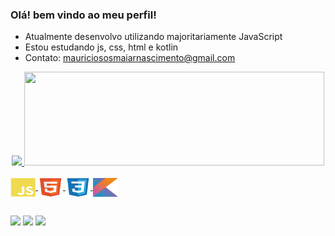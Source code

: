 ### Olá! bem vindo ao meu perfil!

- Atualmente desenvolvo utilizando majoritariamente JavaScript
- Estou estudando js, css, html e kotlin
- Contato: mauriciososmaiarnascimento@gmail.com

<div align="center">
  <a href="https://github.com/m4uriciosn">
  <img height="180em" src="https://github-readme-stats.vercel.app/api?username=m4uriciosn&show_icons=true&theme=gotham&include_all_commits=true&count_private=true"/>
  <img height="150em" width="480" src="https://github-readme-stats.vercel.app/api/top-langs/?username=m4uriciosn&layout=compact&langs_count=7&theme=gotham"/>
</div>

<div style="display: inline_block"><br>
  <img align="center" alt="Mauricio-Js" height="30" width="40" src="https://raw.githubusercontent.com/devicons/devicon/master/icons/javascript/javascript-plain.svg">
  <img align="center" alt="Mauricio-HTML" height="30" width="40" src="https://raw.githubusercontent.com/devicons/devicon/master/icons/html5/html5-original.svg">
  <img align="center" alt="Mauricio-CSS" height="30" width="40" src="https://raw.githubusercontent.com/devicons/devicon/master/icons/css3/css3-original.svg">
  <img align="center" alt="Mauricio-Kotlin" height="30" width="40" src="https://raw.githubusercontent.com/devicons/devicon/master/icons/kotlin/kotlin-original.svg">
</div>
  
  ##
  
<div> 
  <a href="https://www.instagram.com/m4uriciosn/" target="_blank"><img src="https://img.shields.io/badge/-Instagram-%23E4405F?style=for-the-badge&logo=instagram&logoColor=white" target="_blank"></a> 
  <a href = "mailto:mauriciososmaiarnascimento@gmail.com"><img src="https://img.shields.io/badge/-Gmail-%23333?style=for-the-badge&logo=gmail&logoColor=white" target="_blank"></a>
  <a href="https://www.linkedin.com/in/maurício-sosmaiar-nascimento-/" target="_blank"><img src="https://img.shields.io/badge/-LinkedIn-%230077B5?style=for-the-badge&logo=linkedin&logoColor=white" target="_blank"></a> 
 
</div>
